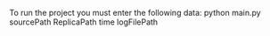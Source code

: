 To run the project you must enter the following data:
python main.py sourcePath ReplicaPath time logFilePath

